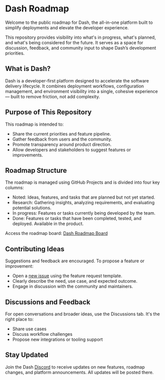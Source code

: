 # Dash Roadmap

Welcome to the public roadmap for Dash, the all-in-one platform built to simplify deployments and elevate the developer experience.

This repository provides visibility into what's in progress, what's planned, and what's being considered for the future. It serves as a space for discussion, feedback, and community input to shape Dash’s development priorities.

## What is Dash?

Dash is a developer-first platform designed to accelerate the software delivery lifecycle. It combines deployment workflows, configuration management, and environment visibility into a single, cohesive experience — built to remove friction, not add complexity.

## Purpose of This Repository

This roadmap is intended to:
- Share the current priorities and feature pipeline.
- Gather feedback from users and the community.
- Promote transparency around product direction.
- Allow developers and stakeholders to suggest features or improvements.

## Roadmap Structure

The roadmap is managed using GitHub Projects and is divided into four key columns:
- Noted: Ideas, features, and tasks that are planned but not yet started.
- Research: Gathering insights, analyzing requirements, and evaluating potential solutions.
- In progress: Features or tasks currently being developed by the team.
- Done: Features or tasks that have been completed, tested, and deployed. Available in the product.

Access the roadmap board: [Dash Roadmap Board](https://github.com/orgs/resizes/projects/9)

## Contributing Ideas

Suggestions and feedback are encouraged. To propose a feature or improvement:
- Open a [new issue](https://github.com/resizes/roadmap/issues/new) using the feature request template.
- Clearly describe the need, use case, and expected outcome.
- Engage in discussion with the community and maintainers.

## Discussions and Feedback

For open conversations and broader ideas, use the Discussions tab. It's the right place to:
- Share use cases
- Discuss workflow challenges
- Propose new integrations or tooling support

## Stay Updated

Join the Dash [Discord](https://discord.com/channels/1184479861197258794/1379046395725611089) to receive updates on new features, roadmap changes, and platform announcements. All updates will be posted there.

